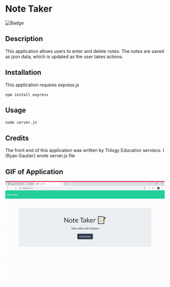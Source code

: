 # Note Taker

![Badge](https://img.shields.io/badge/express.js-enabled-blue)
    
## Description
This application allows users to enter and delete notes. The notes are saved as json data, which is updated as the user takes actions.
    
## Installation
This application requires express.js
```
npm install express
```
    
## Usage 
```
node server.js
```
    
## Credits
The front end of this application was written by Trilogy Education serviecs. I (Ryan Gautier) wrote server.js file

## GIF of Application
![GIF of Application](./NotesAppGif.gif)
